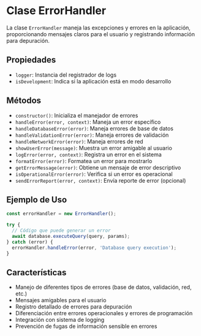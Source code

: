 # Clase ErrorHandler

La clase `ErrorHandler` maneja las excepciones y errores en la aplicación, proporcionando mensajes claros para el usuario y registrando información para depuración.

## Propiedades

- `logger`: Instancia del registrador de logs
- `isDevelopment`: Indica si la aplicación está en modo desarrollo

## Métodos

- `constructor()`: Inicializa el manejador de errores
- `handleError(error, context)`: Maneja un error específico
- `handleDatabaseError(error)`: Maneja errores de base de datos
- `handleValidationError(error)`: Maneja errores de validación
- `handleNetworkError(error)`: Maneja errores de red
- `showUserError(message)`: Muestra un error amigable al usuario
- `logError(error, context)`: Registra un error en el sistema
- `formatError(error)`: Formatea un error para mostrarlo
- `getErrorMessage(error)`: Obtiene un mensaje de error descriptivo
- `isOperationalError(error)`: Verifica si un error es operacional
- `sendErrorReport(error, context)`: Envía reporte de error (opcional)

## Ejemplo de Uso

```javascript
const errorHandler = new ErrorHandler();

try {
  // Código que puede generar un error
  await database.executeQuery(query, params);
} catch (error) {
  errorHandler.handleError(error, 'Database query execution');
}
```

## Características

- Manejo de diferentes tipos de errores (base de datos, validación, red, etc.)
- Mensajes amigables para el usuario
- Registro detallado de errores para depuración
- Diferenciación entre errores operacionales y errores de programación
- Integración con sistema de logging
- Prevención de fugas de información sensible en errores